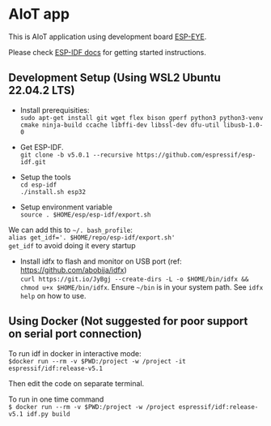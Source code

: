 # AIoT  app
This is AIoT application using development board [ESP-EYE](https://www.espressif.com/en/products/devkits/esp-eye/overview).

Please check [ESP-IDF docs](https://docs.espressif.com/projects/esp-idf/en/latest/get-started/index.html) for getting started instructions.

## Development Setup (Using WSL2 Ubuntu 22.04.2 LTS)
* Install prerequisities:  
`sudo apt-get install git wget flex bison gperf python3 python3-venv cmake ninja-build ccache libffi-dev libssl-dev dfu-util libusb-1.0-0`

* Get ESP-IDF.  
`git clone -b v5.0.1 --recursive https://github.com/espressif/esp-idf.git` 

* Setup the tools  
`cd esp-idf`  
`./install.sh esp32`

* Setup environment variable  
`source . $HOME/esp/esp-idf/export.sh`

We can add this to `~/. bash_profile`:   
`alias get_idf='. $HOME/repo/esp-idf/export.sh'`   
`get_idf` to avoid doing it every startup  

* Install idfx to flash and monitor on USB port (ref: https://github.com/abobija/idfx)  
`curl https://git.io/JyBgj --create-dirs -L -o $HOME/bin/idfx && chmod u+x $HOME/bin/idfx`. Ensure `~/bin` is in your system path. See `idfx help` on how to use.

## Using Docker (Not suggested for poor support on serial port connection)
 To run idf in docker in interactive mode:  
 `$docker run --rm -v $PWD:/project -w /project -it espressif/idf:release-v5.1`

 Then edit the code on separate terminal.  

 To run in one time command  
`$ docker run --rm -v $PWD:/project -w /project espressif/idf:release-v5.1 idf.py build`
